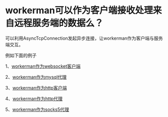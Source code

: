 # workerman可以作为客户端接收处理来自远程服务端的数据么？


可以利用AsyncTcpConnection发起异步连接，让workerman作为客户端与服务端交互。

例如下面的例子

1、[workerman作为websocket客户端](315300)

2、[workerman作为mysql代理](315175)

3、[workerman作为http客户端](315174)

4、[workerman作为http代理](https://github.com/walkor/php-http-proxy)

5、[workerman作为socks5代理](https://github.com/walkor/php-socks5)

